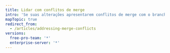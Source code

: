 ```yaml
---
title: Lidar com conflitos de merge
intro: 'Se suas alterações apresentarem conflitos de merge com o branch base, você deverá resolver esses conflitos para que seja possível fazer merge das alterações da pull request.'
mapTopic: true
redirect_from:
  - /articles/addressing-merge-conflicts
versions:
  free-pro-team: '*'
  enterprise-server: '*'
---
```



